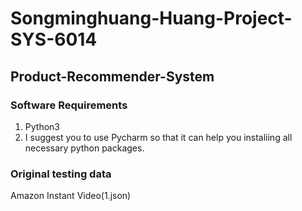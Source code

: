 # Songminghuang-Huang-Project-SYS-6014
## Product-Recommender-System

### Software Requirements
1. Python3
2. I suggest you to use Pycharm so that it can help you instaliing all necessary python packages.

### Original testing data
Amazon Instant Video(1.json)

